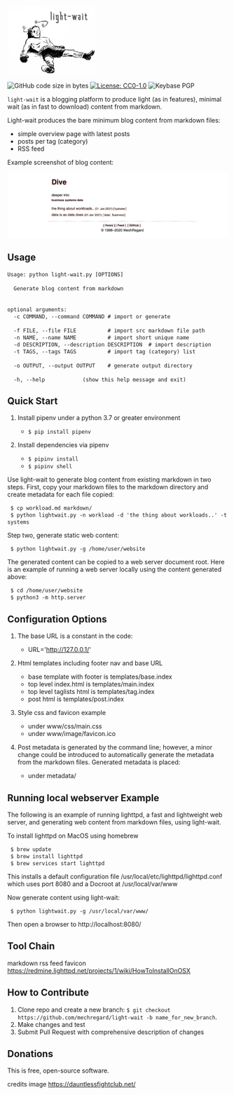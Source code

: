 
![light-wait logo](img/light-wait-logo.png)

![GitHub code size in bytes](https://img.shields.io/github/languages/code-size/mechregard/light-wait)
[![License: CC0-1.0](https://img.shields.io/badge/License-CC0%201.0-lightgrey.svg)](http://creativecommons.org/publicdomain/zero/1.0/)
![Keybase PGP](https://img.shields.io/keybase/pgp/dlange)

`light-wait` is a blogging platform to produce light (as in features), minimal wait (as in fast to download) content from markdown.

Light-wait produces the bare minimum blog content from markdown files:
* simple overview page with latest posts
* posts per tag (category)
* RSS feed

Example screenshot of blog content:

![GIF demo](img/screen.png)


**Usage**
---

```
Usage: python light-wait.py [OPTIONS]

  Generate blog content from markdown


optional arguments:
  -c COMMAND, --command COMMAND # import or generate
  
  -f FILE, --file FILE          # import src markdown file path
  -n NAME, --name NAME          # import short unique name
  -d DESCRIPTION, --description DESCRIPTION  # import description
  -t TAGS, --tags TAGS          # import tag (category) list
  
  -o OUTPUT, --output OUTPUT    # generate output directory
                        
  -h, --help            (show this help message and exit)  
```

**Quick Start**
---

1. Install pipenv under a python 3.7 or greater environment

    + `$ pip install pipenv`

2. Install dependencies via pipenv

    + `$ pipinv install`
    + `$ pipinv shell`


Use light-wait to generate blog content from existing markdown in two steps. First, 
copy your markdown files to the markdown directory and create metadata for each 
file copied:

```
 $ cp workload.md markdown/
 $ python lightwait.py -n workload -d 'the thing about workloads..' -t systems
```

Step two, generate static web content:

```
 $ python lightwait.py -g /home/user/website
```

The generated content can be copied to a web server document root. Here is an example 
of running a web server locally using the content generated above:

```
 $ cd /home/user/website
 $ python3 -m http.server
```

**Configuration Options**
---

1. The base URL is a constant in the code:

    + URL='http://127.0.0.1/'

2. Html templates including footer nav and base URL

    + base template with footer is templates/base.index
    + top level index.html is templates/main.index
    + top level taglists html is templates/tag.index
    + post html is templates/post.index

3. Style css and favicon example

    + under www/css/main.css
    + under www/image/favicon.ico
    
4. Post metadata is generated by the command line; however, a minor change could
be introduced to automatically generate the metadata from the markdown files. Generated
metadata is  placed: 

    + under metadata/

**Running local webserver Example**
---
The following is an example of running lighttpd, a fast and lightweight web server,
and generating web content from markdown files, using light-wait.

To install lighttpd on MacOS using homebrew

```
 $ brew update 
 $ brew install lighttpd
 $ brew services start lighttpd
```

This installs a default configuration file /usr/local/etc/lighttpd/lighttpd.conf
which uses port 8080 and a Docroot at /usr/local/var/www

Now generate content using light-wait:

```
 $ python lightwait.py -g /usr/local/var/www/
```

Then open a browser to http://localhost:8080/

**Tool Chain**
---
markdown
rss feed
favicon
https://redmine.lighttpd.net/projects/1/wiki/HowToInstallOnOSX

**How to Contribute**
---

1. Clone repo and create a new branch: `$ git checkout https://github.com/mechregard/light-wait -b name_for_new_branch`.
2. Make changes and test
3. Submit Pull Request with comprehensive description of changes


**Donations**
---

This is free, open-source software. 


credits image
https://dauntlessfightclub.net/
